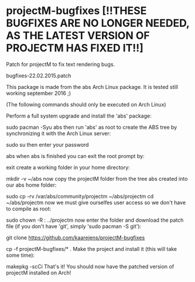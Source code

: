 # projectM-bugfixes [!!THESE BUGFIXES ARE NO LONGER NEEDED, AS THE LATEST VERSION OF PROJECTM HAS FIXED IT!!]

Patch for projectM to fix text rendering bugs.

bugfixes-22.02.2015.patch

This package is made from the abs Arch Linux package. It is tested still working september 2016 ;)

(The following commands should only be executed on Arch Linux)

Perform a full system upgrade and install the 'abs' package:

sudo pacman -Syu abs
then run 'abs' as root to create the ABS tree by synchronizing it with the Arch Linux server:

sudo su
then enter your password

abs
when abs is finished you can exit the root prompt by:

exit
create a working folder in your home directory:

mkdir -v ~/abs
now copy the projectM folder from the tree abs created into our abs home folder:

sudo cp -rv /var/abs/community/projectm ~/abs/projectm
cd ~/abs/projectm
now we must give ourselfes user access so we don't have to compile as root:

sudo chown -R <your-user>:<your-user> ../projectm
now enter the folder and download the patch file (if you don't have 'git', simply 'sudo pacman -S git'):

git clone https://github.com/kaarejens/projectM-bugfixes

cp -f projectM-bugfixes/* .
Make the project and install it (this will take some time):

makepkg -scCi
That's it! You should now have the patched version of projectM installed on Arch!
